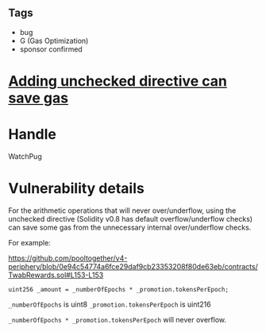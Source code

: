 ## Tags

- bug
- G (Gas Optimization)
- sponsor confirmed

# [Adding unchecked directive can save gas](https://github.com/code-423n4/2021-12-pooltogether-findings/issues/111) 

# Handle

WatchPug


# Vulnerability details

For the arithmetic operations that will never over/underflow, using the unchecked directive (Solidity v0.8 has default overflow/underflow checks) can save some gas from the unnecessary internal over/underflow checks.

For example:

https://github.com/pooltogether/v4-periphery/blob/0e94c54774a6fce29daf9cb23353208f80de63eb/contracts/TwabRewards.sol#L153-L153

```solidity=153
uint256 _amount = _numberOfEpochs * _promotion.tokensPerEpoch;
```

`_numberOfEpochs` is uint8
`_promotion.tokensPerEpoch` is uint216

`_numberOfEpochs * _promotion.tokensPerEpoch` will never overflow.

